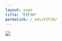 ```yaml
---
layout: page
title: "EIF3H"
permalink: /_mds/EIF3H/
---
```


![](../../algns0/5HSAA034275_aln_report.png?raw=true)